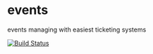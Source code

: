 events
======

events managing with easiest ticketing systems

[![Build Status](https://travis-ci.org/pilot/events.png?branch=master)](https://travis-ci.org/pilot/events)
